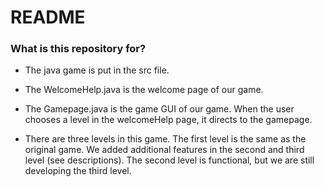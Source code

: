 # README #


### What is this repository for? ###

* The java game is put in the src file.

* The WelcomeHelp.java is the welcome page of our game. 
* The Gamepage.java is the game GUI of our game. When the user chooses a level in the welcomeHelp page, it directs to the gamepage.

* There are three levels in this game. The first level is the same as the original game. We added additional features in the second and third level (see descriptions). The second level is functional, but we are still developing the third level. 
